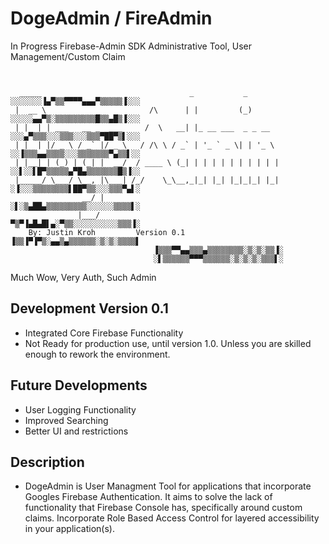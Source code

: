 # DogeAdmin / FireAdmin
In Progress Firebase-Admin SDK Administrative Tool, User Management/Custom Claim

```


  _____                                 _           _       	░░░░░░░▐▄▀▒▒▀▀▀▀▄▄▄▀▒▒▒▒▒▐░░░
 |  __ \                       /\      | |         (_)      	░░░░░▄▄▀▒░▒▒▒▒▒▒▒▒▒█▒▒▄█▒▐░░░
 | |  | | ___   __ _  ___     /  \   __| |_ __ ___  _ _ __  	░░░▄▀▒▒▒░░░▒▒▒░░░▒▒▒▀██▀▒▌░░░
 | |  | |/ _ \ / _` |/ _ \   / /\ \ / _` | '_ ` _ \| | '_ \ 	░░▐▒▒▒▄▄▒▒▒▒░░░▒▒▒▒▒▒▒▀▄▒▒▌░░
 | |__| | (_) | (_| |  __/  / ____ \ (_| | | | | | | | | | |	░░▌░░▌█▀▒▒▒▒▒▄▀█▄▒▒▒▒▒▒▒█▒▐░░
 |_____/ \___/ \__, |\___| /_/    \_\__,_|_| |_| |_|_|_| |_|	░▐░░░▒▒▒▒▒▒▒▒▌██▀▒▒░░░▒▒▒▀▄▌░
                __/ |                                       	░▌░▒▄██▄▒▒▒▒▒▒▒▒▒░░░░░░▒▒▒▒▌░
               |___/                                        	▀▒▀▐▄█▄█▌▄░▀▒▒░░░░░░░░░░▒▒▒▐░
	By: Justin Kroh			Version 0.1		▐▒▒▐▀▐▀▒░▄▄▒▄▒▒▒▒▒▒░▒░▒░▒▒▒▒▌
								▐▒▒▒▀▀▄▄▒▒▒▄▒▒▒▒▒▒▒▒░▒░▒░▒▒▐░
								░▌▒▒▒▒▒▒▀▀▀▒▒▒▒▒▒░▒░▒░▒░▒▒▒▌░

```


Much Wow, Very Auth, Such Admin


## Development Version 0.1

* Integrated Core Firebase Functionality
* Not Ready for production use, until version 1.0. Unless you are skilled enough to rework the environment. 

## Future Developments

* User Logging Functionality
* Improved Searching
* Better UI and restrictions

## Description

* DogeAdmin is User Managment Tool for applications that incorporate Googles Firebase Authentication. It aims to solve the lack of functionality that Firebase Console has, specifically around custom claims. Incorporate Role Based Access Control for layered accessibility in your application(s).

